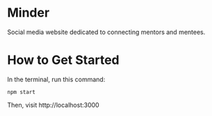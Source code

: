 # Minder
Social media website dedicated to connecting mentors and mentees.

# How to Get Started
In the terminal, run this command:
```
npm start
```

Then, visit http://localhost:3000
